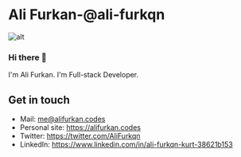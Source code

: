 # Ali Furkan-@ali-furkqn

![alt](https://github.com/ali-furkqn/ali-furkqn/blob/master/welcome.png?raw=true)

### Hi there 👋

I'm Ali Furkan. I'm Full-stack Developer.

## Get in touch

- Mail: me@alifurkan.codes
- Personal site: https://alifurkan.codes
- Twitter: https://twitter.com/AliFurkqn
- LinkedIn: https://www.linkedin.com/in/ali-furkqn-kurt-38621b153

<!--
**ali-furkqn/ali-furkqn** is a ✨ _special_ ✨ repository because its `README.md` (this file) appears on your GitHub profile.

Here are some ideas to get you started:

- 🔭 I’m currently working on ...
- 🌱 I’m currently learning ...
- 👯 I’m looking to collaborate on ...
- 🤔 I’m looking for help with ...
- 💬 Ask me about ...
- 📫 How to reach me: ...
- 😄 Pronouns: ...
- ⚡ Fun fact: ...
-->

